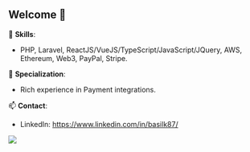 ## Welcome 👋

🔭 **Skills**:
- PHP, Laravel, ReactJS/VueJS/TypeScript/JavaScript/JQuery, AWS, Ethereum, Web3, PayPal, Stripe.

🌱 **Specialization**:
- Rich experience in Payment integrations.

📫 **Contact**:
- LinkedIn: https://www.linkedin.com/in/basilk87/

![](https://komarev.com/ghpvc/?username=iambasilk)

